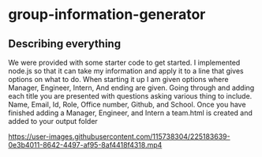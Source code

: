 # group-information-generator

## Describing everything
We were provided with some starter code to get started. I implemented node.js so that it can take my information and apply it to a line that gives options on what to do. When starting it up I am given options where Manager, Engineer, Intern, And ending are given. Going through and adding each title you are presented with questions asking various thing to include. Name, Email, Id, Role, Office number, Github, and School. Once you have finished adding a Manager, Engineer, and Intern a team.html is created and added to your output folder




https://user-images.githubusercontent.com/115738304/225183639-0e3b4011-8642-4497-af95-8af4418f4318.mp4

